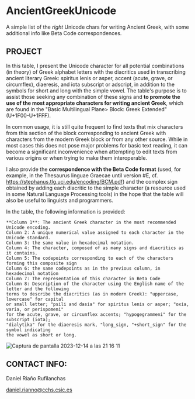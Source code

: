 # AncientGreekUnicode
A simple list of the *right* Unicode chars for writing Ancient Greek, with some additional info like Beta Code correspondences.

## PROJECT

In this table, I present the Unicode character for all potential combinations (in theory) of Greek alphabet letters with the diacritics used in transcribing ancient literary Greek: spiritus lenis or asper, accent (acute, grave, or circumflex), diaeresis, and iota subscript or adscript, in addition to the symbols for short and long with the simple vowel. The table's purpose is to assist those seeking any combination of these signs and **to promote the use of the most appropriate characters for writing ancient Greek**, which are found in the "Basic Multilingual Plane> Block: Greek Extended" (U+1F00-U+1FFF).

In common usage, it is still quite frequent to find texts that mix characters from this section of the block corresponding to ancient Greek with characters from the modern Greek block or from any other source. While in most cases this does not pose major problems for basic text reading, it can become a significant inconvenience when attempting to edit texts from various origins or when trying to make them interoperable.

I also provide the **correspondence with the Beta Code format** (used, for example, in the Thesaurus linguae Graecae until version #E, cf. https://stephanus.tlg.uci.edu/encoding/BCM.pdf) and the complex sign obtained by adding each diacritic to the simple character (a resource used in some Natural Language Processing tools) in the hope that the table will also be useful to linguists and programmers.

In the table, the following information is provided:

    **Column 1**: The ancient Greek character in the most recommended Unicode encoding.
    Column 2: A unique numerical value assigned to each character in the Unicode standard.
    Column 3: the same value in hexadecimal notation.
    Column 4: The character, composed of as many signs and diacritics as it contains.
    Column 5: The codepoints corresponding to each of the characters forming this composite sign
    Column 6: the same codepoints as in the previous column, in hexadecimal notation
    Column 7: The representation of this character in Beta Code
    Column 8: Description of the character using the English name of the letter and the following 
    terms to describe the diacritics (as in modern Greek): "uppercase, lowercase" for capital 
    or small letter; "psili and dasia" for spiritus lenis or asper; "oxia, varia, or perispomeni" 
    for the acute, grave, or circumflex accents; "hypogegrammeni" for the subscript (iota); 
    "dialytika" for the diaeresis mark, "long_sign, "+short_sign" for the symbol indicating 
    the vowel as short or long.

![Captura de pantalla 2023-12-14 a las 21 16 11](https://github.com/danielrruf/AncientGreekUnicode/assets/138609959/c48f7654-7654-401b-959e-42ca4956a731)

## CONTACT INFO:

Daniel Riaño Rufilanchas

daniel.rianno@cchs.csic.es
